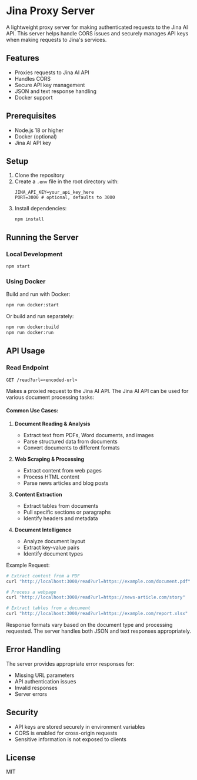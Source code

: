 # Jina Proxy Server

A lightweight proxy server for making authenticated requests to the Jina AI API. This server helps handle CORS issues and securely manages API keys when making requests to Jina's services.

## Features

- Proxies requests to Jina AI API
- Handles CORS
- Secure API key management
- JSON and text response handling
- Docker support

## Prerequisites

- Node.js 18 or higher
- Docker (optional)
- Jina AI API key

## Setup

1. Clone the repository
2. Create a `.env` file in the root directory with:
   ```
   JINA_API_KEY=your_api_key_here
   PORT=3000 # optional, defaults to 3000
   ```
3. Install dependencies:
   ```
   npm install
   ```

## Running the Server

### Local Development

```bash
npm start
```

### Using Docker

Build and run with Docker:
```bash
npm run docker:start
```

Or build and run separately:
```bash
npm run docker:build
npm run docker:run
```

## API Usage

### Read Endpoint

`GET /read?url=<encoded-url>`

Makes a proxied request to the Jina AI API. The Jina AI API can be used for various document processing tasks:

#### Common Use Cases:

1. **Document Reading & Analysis**
   - Extract text from PDFs, Word documents, and images
   - Parse structured data from documents
   - Convert documents to different formats

2. **Web Scraping & Processing**
   - Extract content from web pages
   - Process HTML content
   - Parse news articles and blog posts

3. **Content Extraction**
   - Extract tables from documents
   - Pull specific sections or paragraphs
   - Identify headers and metadata

4. **Document Intelligence**
   - Analyze document layout
   - Extract key-value pairs
   - Identify document types

Example Request:
```bash
# Extract content from a PDF
curl "http://localhost:3000/read?url=https://example.com/document.pdf"

# Process a webpage
curl "http://localhost:3000/read?url=https://news-article.com/story"

# Extract tables from a document
curl "http://localhost:3000/read?url=https://example.com/report.xlsx"
```

Response formats vary based on the document type and processing requested. The server handles both JSON and text responses appropriately.

## Error Handling

The server provides appropriate error responses for:
- Missing URL parameters
- API authentication issues
- Invalid responses
- Server errors

## Security

- API keys are stored securely in environment variables
- CORS is enabled for cross-origin requests
- Sensitive information is not exposed to clients

## License

MIT
